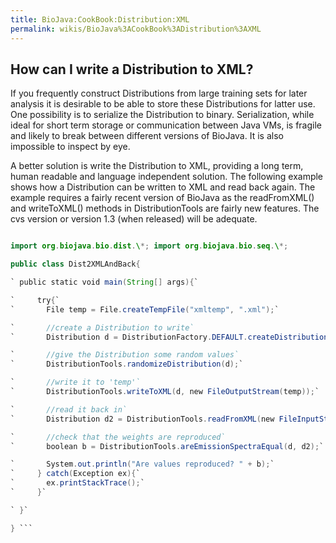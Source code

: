 ```yaml
---
title: BioJava:CookBook:Distribution:XML
permalink: wikis/BioJava%3ACookBook%3ADistribution%3AXML
---
```


How can I write a Distribution to XML?
--------------------------------------

If you frequently construct Distributions from large training sets for
later analysis it is desirable to be able to store these Distributions
for latter use. One possibility is to serialize the Distribution to
binary. Serialization, while ideal for short term storage or
communication between Java VMs, is fragile and likely to break between
different versions of BioJava. It is also impossible to inspect by eye.

A better solution is write the Distribution to XML, providing a long
term, human readable and language independent solution. The following
example shows how a Distribution can be written to XML and read back
again. The example requires a fairly recent version of BioJava as the
readFromXML() and writeToXML() methods in DistributionTools are fairly
new features. The cvs version or version 1.3 (when released) will be
adequate.

```java import java.io.\*;

import org.biojava.bio.dist.\*; import org.biojava.bio.seq.\*;

public class Dist2XMLAndBack{

` public static void main(String[] args){`

`     try{`  
`       File temp = File.createTempFile("xmltemp", ".xml");`

`       //create a Distribution to write`  
`       Distribution d = DistributionFactory.DEFAULT.createDistribution(DNATools.getDNA());`

`       //give the Distribution some random values`  
`       DistributionTools.randomizeDistribution(d);`

`       //write it to 'temp'`  
`       DistributionTools.writeToXML(d, new FileOutputStream(temp));`

`       //read it back in`  
`       Distribution d2 = DistributionTools.readFromXML(new FileInputStream(temp));`

`       //check that the weights are reproduced`  
`       boolean b = DistributionTools.areEmissionSpectraEqual(d, d2);`

`       System.out.println("Are values reproduced? " + b);`  
`     } catch(Exception ex){`  
`       ex.printStackTrace();`  
`     }`

` }`

} ```
